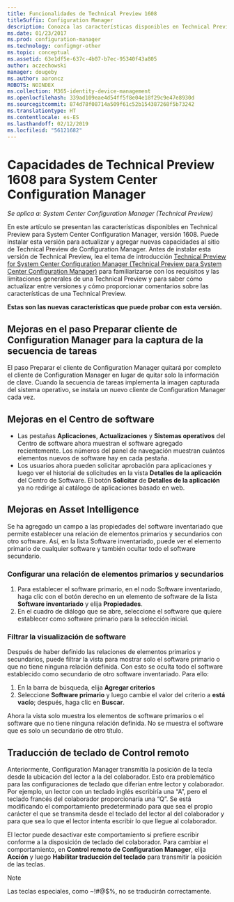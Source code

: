 ```yaml
---
title: Funcionalidades de Technical Preview 1608
titleSuffix: Configuration Manager
description: Conozca las características disponibles en Technical Preview para System Center Configuration Manager, versión 1608.
ms.date: 01/23/2017
ms.prod: configuration-manager
ms.technology: configmgr-other
ms.topic: conceptual
ms.assetid: 63e1df5e-637c-4b07-b7ec-95340f43a805
author: aczechowski
manager: dougeby
ms.author: aaroncz
ROBOTS: NOINDEX
ms.collection: M365-identity-device-management
ms.openlocfilehash: 339ad109eae4d54ff5f8e04e18f29c9e47e8930d
ms.sourcegitcommit: 874d78f08714a509f61c52b154387268f5b73242
ms.translationtype: HT
ms.contentlocale: es-ES
ms.lasthandoff: 02/12/2019
ms.locfileid: "56121682"
---
```

# <a name="capabilities-in-technical-preview-1608-for-system-center-configuration-manager"></a>Capacidades de Technical Preview 1608 para System Center Configuration Manager

*Se aplica a: System Center Configuration Manager (Technical Preview)*

En este artículo se presentan las características disponibles en Technical Preview para System Center Configuration Manager, versión 1608. Puede instalar esta versión para actualizar y agregar nuevas capacidades al sitio de Technical Preview de Configuration Manager.      Antes de instalar esta versión de Technical Preview, lea el tema de introducción [Technical Preview for System Center Configuration Manager (Technical Preview para System Center Configuration Manager)](../../core/get-started/technical-preview.md) para familiarizarse con los requisitos y las limitaciones generales de una Technical Preview y para saber cómo actualizar entre versiones y cómo proporcionar comentarios sobre las características de una Technical Preview.    


**Estas son las nuevas características que puede probar con esta versión.**  




##  <a name="improvements-to-the-prepare-configmgr-client-for-capture-task-sequence-step"></a>Mejoras en el paso Preparar cliente de Configuration Manager para la captura de la secuencia de tareas  
El paso Preparar el cliente de Configuration Manager quitará por completo el cliente de Configuration Manager en lugar de quitar solo la información de clave. Cuando la secuencia de tareas implementa la imagen capturada del sistema operativo, se instala un nuevo cliente de Configuration Manager cada vez.  


## <a name="improvements-to-software-center"></a>Mejoras en el Centro de software
* Las pestañas **Aplicaciones**, **Actualizaciones** y **Sistemas operativos** del Centro de software ahora muestran el software agregado recientemente. Los números del panel de navegación muestran cuántos elementos nuevos de software hay en cada pestaña.
* Los usuarios ahora pueden solicitar aprobación para aplicaciones y luego ver el historial de solicitudes en la vista **Detalles de la aplicación** del Centro de Software. El botón **Solicitar** de **Detalles de la aplicación** ya no redirige al catálogo de aplicaciones basado en web.

## <a name="improvements-to-asset-intelligence"></a>Mejoras en Asset Intelligence
Se ha agregado un campo a las propiedades del software inventariado que permite establecer una relación de elementos primarios y secundarios con otro software. Así, en la lista Software inventariado, puede ver el elemento primario de cualquier software y también ocultar todo el software secundario.

### <a name="configure-a-parent-to-child-relationship"></a>Configurar una relación de elementos primarios y secundarios
  1. Para establecer el software primario, en el nodo Software inventariado, haga clic con el botón derecho en un elemento de software de la lista **Software inventariado** y elija **Propiedades**.
  2. En el cuadro de diálogo que se abre, seleccione el software que quiere establecer como software primario para la selección inicial.

### <a name="filter-the-software-display"></a>Filtrar la visualización de software
Después de haber definido las relaciones de elementos primarios y secundarios, puede filtrar la vista para mostrar solo el software primario o que no tiene ninguna relación definida. Con esto se oculta todo el software establecido como secundario de otro software inventariado. Para ello:
   1.   En la barra de búsqueda, elija **Agregar criterios**
   2. Seleccione **Software primario** y luego cambie el valor del criterio a **está vacío**; después, haga clic en **Buscar**.

Ahora la vista solo muestra los elementos de software primarios o el software que no tiene ninguna relación definida. No se muestra el software que es solo un secundario de otro título.

## <a name="remote-control-keyboard-translation"></a>Traducción de teclado de Control remoto
Anteriormente, Configuration Manager transmitía la posición de la tecla desde la ubicación del lector a la del colaborador. Esto era problemático para las configuraciones de teclado que diferían entre lector y colaborador. Por ejemplo, un lector con un teclado inglés escribiría una “A”, pero el teclado francés del colaborador proporcionaría una “Q”. Se está modificando el comportamiento predeterminado para que sea el propio carácter el que se transmita desde el teclado del lector al del colaborador y para que sea lo que el lector intenta escribir lo que llegue al colaborador.

El lector puede desactivar este comportamiento si prefiere escribir conforme a la disposición de teclado del colaborador. Para cambiar el comportamiento, en **Control remoto de Configuration Manager**, elija **Acción** y luego **Habilitar traducción del teclado** para transmitir la posición de las teclas.

> [!NOTE]
>
> Las teclas especiales, como ~!#@$%, no se traducirán correctamente.

